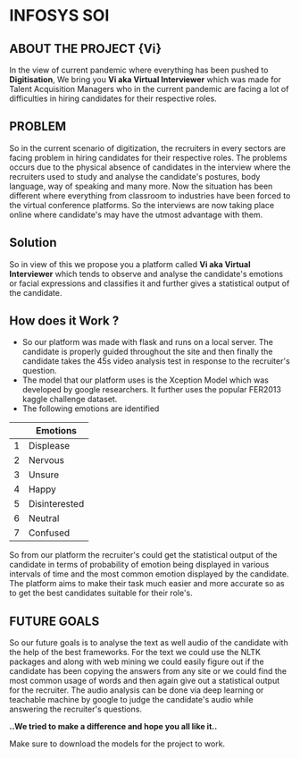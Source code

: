 
# INFOSYS SOI


## ABOUT THE PROJECT {Vi}

In the view of current pandemic where everything has been pushed to **Digitisation**, We bring you **Vi aka Virtual Interviewer** which was made for Talent Acquisition Managers who in the current pandemic are facing a lot of difficulties in hiring candidates for their respective roles.

## PROBLEM 

So in the current scenario of digitization, the recruiters in every sectors are facing problem in hiring candidates for their respective roles. The problems occurs due to the physical absence of candidates in the interview where the recruiters used to study and analyse the candidate's postures, body language, way of speaking and many more. Now the situation has been different where everything from classroom to industries have been forced to the virtual conference platforms. So the interviews are now taking place online where candidate's may have the utmost advantage with them.

## Solution

So in view of this we propose you a platform called **Vi aka Virtual Interviewer** which tends to observe and analyse the candidate's emotions or facial expressions and classifies it and further gives a statistical output of the candidate.

## How does it Work ?

 - So our platform was made with flask and runs on a local server. The candidate is properly guided throughout the site and then finally the candidate takes the 45s video analysis test in response to the recruiter's question. 
 - The model that our platform uses is the Xception Model which was developed by google researchers. It further uses the popular FER2013 kaggle challenge dataset.
 - The following emotions are identified 

| | Emotions |
|--|--|
| 1 | Displease |
| 2 | Nervous |
|3|Unsure|
| 4 | Happy |
| 5 | Disinterested |
|6| Neutral|
| 7 | Confused |

So from our platform the recruiter's could get the statistical output of the candidate in terms of probability of emotion being displayed in various intervals of time and the most common emotion displayed by the candidate.
The platform aims to make their task much easier and more accurate so as to get the best candidates suitable for their role's.

## FUTURE GOALS

So our future goals is to analyse the text as well audio of the candidate with the help of the best frameworks. 
For the text we could use the NLTK packages and along with web mining we could easily figure out if the candidate has been copying the answers from any site or we could find the most common usage of words and then again give out a statistical output for the recruiter.
The audio analysis can be done via deep learning or teachable machine by google to judge the candidate's audio while answering the recruiter's questions.

**..We tried to make a difference and hope you all like it..**

Make sure to download the models for the project to work.
